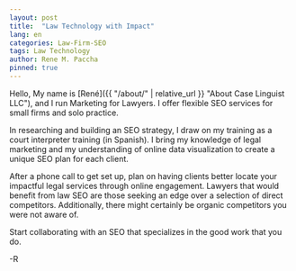 ```yaml
---
layout: post
title:  "Law Technology with Impact"
lang: en
categories: Law-Firm-SEO
tags: Law Technology
author: Rene M. Paccha
pinned: true
---
```




Hello, My name is [René]({{ "/about/" | relative_url }} "About Case Linguist LLC"), and I run Marketing for Lawyers. I offer flexible SEO services for small firms and solo practice.

In researching and building an SEO strategy, I draw on my training as a court interpreter training (in Spanish). I bring my knowledge of legal marketing and my understanding of online data visualization to create a unique SEO plan for each client.

After a phone call to get set up, plan on having clients better locate your impactful legal services through online engagement. Lawyers that would benefit from law SEO are those seeking an edge over a selection of direct competitors.   Additionally, there might certainly be organic competitors you were not aware of.

Start collaborating with an SEO that specializes in the good work that you do.

-R
